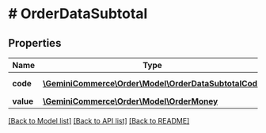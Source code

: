 # # OrderDataSubtotal


## Properties


Name | Type | Description | Notes
------------ | ------------- | ------------- | -------------
**code**| [**\GeminiCommerce\Order\Model\OrderDataSubtotalCode**](OrderDataSubtotalCode.md) |  for more information please, see Model/OrderDataSubtotalCode.php  | [optional]
**value**| [**\GeminiCommerce\Order\Model\OrderMoney**](OrderMoney.md) |   | [optional]


[[Back to Model list]](../../README.md#models) [[Back to API list]](../../README.md#endpoints) [[Back to README]](../../README.md)
